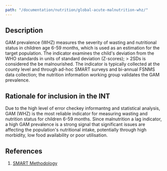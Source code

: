 ```yaml
---
path: "/documentation/nutrition/global-acute-malnutrition-whz/"
---
```


## Description

GAM prevalence (WHZ) measures the severity of wasting and nutritional status in children age 6-59 months, which is used as an estimation for the target population. The indicator examines the child's deviation from the WHO standards in units of standard deviation (Z-scores); > 2SDs is considered the be malnourished. The indicator is typically collected at the county level and through ad-hoc SMART surveys and bi-annual FSNMS data collection; the nutrition information working group validates the GAM prevalence.

## Rationale for inclusion in the INT

Due to the high level of error checkey informantng and statistical analysis, GAM (WHZ) is the most reliable indicator for measuring wasting and nutrition status for children 6-59 months. Since malnutrition a lag indicator, a high GAM prevalence is a strong signal that significant issues are affecting the population's nutritional intake, potentially through high morbidity, low food availability or poor utilisation.

## References

1. [SMART Methodology](https://smartmethodology.org/survey-planning-tools/smart-methodology/smart-methodology-manual/)